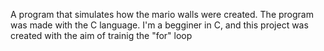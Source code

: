 A program that simulates how the mario walls were created.
The program was made with the C language.
I'm a begginer in C, and this project was created with the aim of trainig the "for" loop
